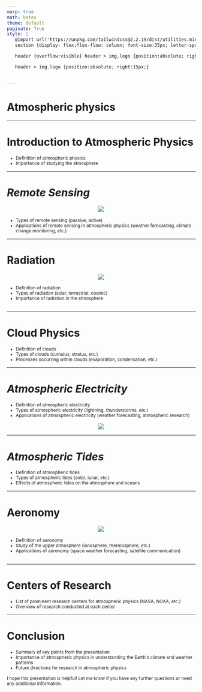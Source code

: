```yaml
---
marp: true
math: katex
theme: default
paginate: True
style: |
   @import url('https://unpkg.com/tailwindcss@2.2.19/dist/utilities.min.css');
   section {display: flex;flex-flow: column; font-size:35px; letter-spacing:1.4px;}

   header {overflow:visible} header > img.logo {position:absolute; right:15px;}

   header > img.logo {position:absolute; right:15px;}


---
```

<!-- backgroundImage: url('backgrounds/hhholographic.png') -->
<!-- _class: lead -->

 # Atmospheric physics

---
<style scoped>p,li {font-size:0.92em}</style>

 # Introduction to Atmospheric Physics
- Definition of atmospheric physics
- Importance of studying the atmosphere


---
<style scoped>p,li {font-size:0.88em}</style>

 # _Remote Sensing_
<div style="display: flex; flex: 1 1 auto; flex-flow: row; min-height: 0"><div style="display: flex; flex: 1 1 auto; justify-content: center;min-height:0;min-width:0; margin-bottom:0.1em;;margin-right:0.15em">
<img style='object-fit: contain; max-height:100%; max-width:100%; background-color: rgba(0,0,0,0);' src='https://upload.wikimedia.org/wikipedia/commons/thumb/9/96/Weather_radar.jpg/220px-Weather_radar.jpg'/>
</div>
</div>

- Types of remote sensing (passive, active)
- Applications of remote sensing in atmospheric physics (weather forecasting, climate change monitoring, etc.)

---
<style scoped>p,li {font-size:0.84em}</style>

 # **Radiation**
<div style='flex:1 1 auto; min-height:0;' class="grid grid-cols-8 gap-4">
<div style='display:flex; flex-flow:column; min-height:0;' class="col-span-4">

<div style="display: flex; flex: 1 1 auto; flex-flow: row; min-height: 0"><div style="display: flex; flex: 1 1 auto; justify-content: center;min-height:0;min-width:0; margin-bottom:0.1em;;margin-right:0.15em">
<img style='object-fit: contain; max-height:100%; max-width:100%; background-color: rgba(0,0,0,0);' src='https://upload.wikimedia.org/wikipedia/commons/thumb/1/12/Seasons.svg/266px-Seasons.svg.png'/>
</div>
</div>

</div>

<div style='display:flex; flex-flow:column; min-height:0;' class="col-span-4">

- Definition of radiation
- Types of radiation (solar, terrestrial, cosmic)
- Importance of radiation in the atmosphere
</div>

</div>


---
<style scoped>p,li {font-size:0.88em}</style>

 # Cloud Physics
- Definition of clouds
- Types of clouds (cumulus, stratus, etc.)
- Processes occurring within clouds (evaporation, condensation, etc.)


---
<style scoped>p,li {font-size:0.84em}</style>

 # _Atmospheric Electricity_
- Definition of atmospheric electricity
- Types of atmospheric electricity (lightning, thunderstorms, etc.)
- Applications of atmospheric electricity (weather forecasting, atmospheric research)
<div style="display: flex; flex: 1 1 auto; flex-flow: row; min-height: 0"><div style="display: flex; flex: 1 1 auto; justify-content: center;min-height:0;min-width:0; margin-bottom:0.1em;;margin-right:0.15em">
<img style='object-fit: contain; max-height:100%; max-width:100%; background-color: rgba(0,0,0,0);' src='https://upload.wikimedia.org/wikipedia/commons/thumb/1/13/Lightning_over_Oradea_Romania_3.jpg/220px-Lightning_over_Oradea_Romania_3.jpg'/>
</div>
</div>


---
<style scoped>p,li {font-size:0.88em}</style>

 # _Atmospheric Tides_
- Definition of atmospheric tides
- Types of atmospheric tides (solar, lunar, etc.)
- Effects of atmospheric tides on the atmosphere and oceans


---
<style scoped>p,li {font-size:0.84em}</style>

 # Aeronomy
<div style='flex:1 1 auto; min-height:0;' class="grid grid-cols-8 gap-4">
<div style='display:flex; flex-flow:column; min-height:0;' class="col-span-4">

<div style="display: flex; flex: 1 1 auto; flex-flow: row; min-height: 0"><div style="display: flex; flex: 1 1 auto; justify-content: center;min-height:0;min-width:0; margin-bottom:0.1em;;margin-right:0.15em">
<img style='object-fit: contain; max-height:100%; max-width:100%; background-color: rgba(0,0,0,0);' src='https://upload.wikimedia.org/wikipedia/commons/thumb/c/c4/Upperatmoslight1.jpg/250px-Upperatmoslight1.jpg'/>
</div>
</div>

</div>

<div style='display:flex; flex-flow:column; min-height:0;' class="col-span-4">

- Definition of aeronomy
- Study of the upper atmosphere (ionosphere, thermosphere, etc.)
- Applications of aeronomy (space weather forecasting, satellite communication)
</div>

</div>


---
<style scoped>p,li {font-size:0.92em}</style>

 # Centers of Research

- List of prominent research centers for atmospheric physics (NASA, NOAA, etc.)
- Overview of research conducted at each center

---
<style scoped>p,li {font-size:0.84em}</style>

 # Conclusion
- Summary of key points from the presentation
- Importance of atmospheric physics in understanding the Earth's climate and weather patterns
- Future directions for research in atmospheric physics

I hope this presentation is helpful! Let me know if you have any further questions or need any additional information.
